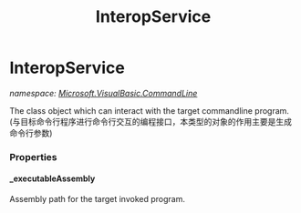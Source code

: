 ﻿---
title: InteropService
---

# InteropService
_namespace: [Microsoft.VisualBasic.CommandLine](N-Microsoft.VisualBasic.CommandLine.html)_

The class object which can interact with the target commandline program.
 (与目标命令行程序进行命令行交互的编程接口，本类型的对象的作用主要是生成命令行参数)




### Properties

#### _executableAssembly
Assembly path for the target invoked program.
